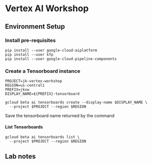 # Vertex AI Workshop


## Environment Setup

### Install pre-requisites

```
pip install --user google-cloud-aiplatform
pip install --user kfp
pip install --user google-cloud-pipeline-components
```

### Create a Tensorboard instance

```
PROJECT=jk-vertex-workshop
REGION=us-central1
PREFIX=jkvw
DISPLAY_NAME=${PREFIX}-tensorboard

gcloud beta ai tensorboards create --display-name $DISPLAY_NAME \
  --project $PROJECT --region $REGION

```

Save the tensorboard name returned by the command

#### List Tensorboards

```
gcloud beta ai tensorboards list \
  --project $PROJECT --region $REGION
```

## Lab notes

